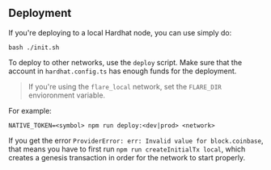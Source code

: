 ## Deployment

If you're deploying to a local Hardhat node, you can use simply do:

```
bash ./init.sh
```

To deploy to other networks, use the `deploy` script. Make sure that the account in `hardhat.config.ts` has enough funds for the deployment.

> If you're using the `flare_local` network, set the `FLARE_DIR` envioronment variable.

For example:

```
NATIVE_TOKEN=<symbol> npm run deploy:<dev|prod> <network>
```

If you get the error `ProviderError: err: Invalid value for block.coinbase`, that means you have to first run `npm run createInitialTx local`, which creates a genesis transaction in order for the network to start properly.
